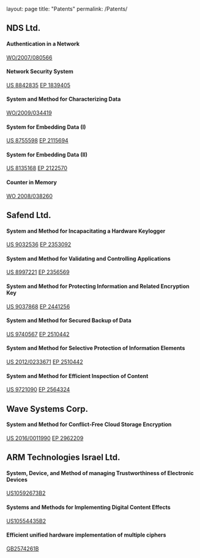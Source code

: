 layout: page
title: "Patents"
permalink: /Patents/

## NDS Ltd.


#### Authentication in a Network

[WO/2007/080566](https://patents.google.com/patent/WO2007080566A2/en)

#### Network Security System

[US 8842835](https://patents.google.com/patent/US8842835) [EP 1839405](https://patents.google.com/patent/EP1839405)

#### System and Method for Characterizing Data

[WO/2009/034419](https://patents.google.com/patent/WO2009034419)

#### System for Embedding Data (I)

[US 8755598](https://patents.google.com/patent/US8755598) [EP 2115694](https://patents.google.com/patent/EP2115694)

#### System for Embedding Data (II)

[US 8135168](https://patents.google.com/patent/US8135168) [EP 2122570](https://patents.google.com/patent/EP2122570)

#### Counter in Memory

[WO 2008/038260](https://patents.google.com/patent/WO2008038260)



## Safend Ltd.

#### System and Method for Incapacitating a Hardware Keylogger

[US 9032536](https://patents.google.com/patent/US9032536) [EP 2353092](https://patents.google.com/patent/EP2353092)

#### System and Method for Validating and Controlling Applications

[US 8997221](https://patents.google.com/patent/US8997221) [EP 2356569](https://patents.google.com/patent/EP2356569)

#### System and Method for Protecting Information and Related Encryption Key

[US 9037868](https://patents.google.com/patent/US9037868) [EP 2441256](https://patents.google.com/patent/EP2441256)

#### System and Method for Secured Backup of Data

[US 9740567](https://patents.google.com/patent/US9740567B2) [EP 2510442](https://patents.google.com/patent/EP2510442)

#### System and Method for Selective Protection of Information Elements

[US 2012/0233671](https://patents.google.com/patent/US20120233671) [EP 2510442](https://patents.google.com/patent/EP2502142)

#### System and Method for Efficient Inspection of Content

[US 9721090](https://patents.google.com/patent/US9721090) [EP 2564324](https://patents.google.com/patent/EP2564324)



## Wave Systems Corp.

#### System and Method for Conflict-Free Cloud Storage Encryption

[US 2016/0011990](https://patents.google.com/patent/US20160011990) [EP 2962209](https://patents.google.com/patent/EP2962209)



## ARM Technologies Israel Ltd.

#### System, Device, and Method of managing Trustworthiness of Electronic Devices

[US10592673B2](https://patents.google.com/patent/US10592673B2)

#### Systems and Methods for Implementing Digital Content Effects

[US10554435B2](https://patents.google.com/patent/US10554435B2)

#### Efficient unified hardware implementation of multiple ciphers

[GB2574261B](https://patents.google.com/patent/GB2574261B) 
